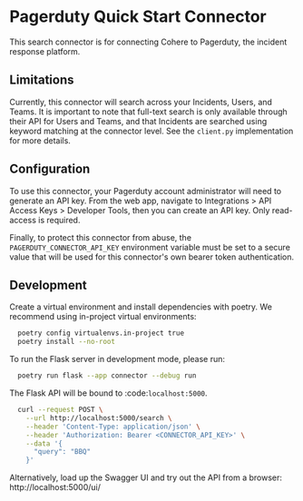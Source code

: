 # Pagerduty Quick Start Connector

This search connector is for connecting Cohere to Pagerduty, the incident response platform.

## Limitations

Currently, this connector will search across your Incidents, Users, and Teams. It is important to note that full-text search is only available through their API for Users and Teams, and that Incidents are searched using keyword matching at the connector level. See the `client.py` implementation for more details.

## Configuration

To use this connector, your Pagerduty account administrator will need to generate an API key.
From the web app, navigate to Integrations > API Access Keys > Developer Tools, then you can create an API key. Only read-access is required.

Finally, to protect this connector from abuse, the `PAGERDUTY_CONNECTOR_API_KEY` environment variable must be set to a secure value that will be used for this connector's own bearer token authentication.

## Development

Create a virtual environment and install dependencies with poetry. We recommend using in-project virtual environments:

```bash
  poetry config virtualenvs.in-project true
  poetry install --no-root
```

To run the Flask server in development mode, please run:

```bash
  poetry run flask --app connector --debug run
```

The Flask API will be bound to :code:`localhost:5000`.

```bash
  curl --request POST \
    --url http://localhost:5000/search \
    --header 'Content-Type: application/json' \
    --header 'Authorization: Bearer <CONNECTOR_API_KEY>' \
    --data '{
      "query": "BBQ"
    }'
```

Alternatively, load up the Swagger UI and try out the API from a browser: http://localhost:5000/ui/
